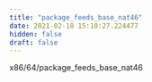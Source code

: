 ```yaml
---
title: "package_feeds_base_nat46"
date: 2021-02-18 15:10:27.224477
hidden: false
draft: false
---
```


x86/64/package_feeds_base_nat46

